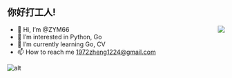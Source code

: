 
## 你好打工人!
<img align="right" src="https://github-readme-stats.vercel.app/api?username=ZYM66&show_icons=true&icon_color=CE1D2D&text_color=718096&bg_color=ffffff&hide_title=true" />

- 👋 Hi, I’m @ZYM66
- 👀 I’m interested in Python, Go
- 🌱 I’m currently learning Go, CV
- 📫 How to reach me 1972zheng1224@gmail.com

![alt](https://gifburg.com/images/gifs/anime/webp/0006.webp)
